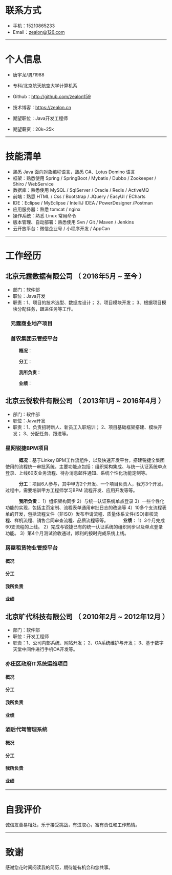 
# 联系方式

- 手机：15210865233
- Email：zealon@126.com

---

# 个人信息

 - 唐宇龙/男/1988
 - 专科/北京航天航空大学计算机系
 - Github：http://github.com/zealon159
 - 技术博客：https://zealon.cn

 - 期望职位：Java开发工程师
 - 期望薪资：20k~25k

---

# 技能清单

- 熟悉 Java 面向对象编程语言，熟悉 C#、Lotus Domino 语言
- 框架：熟悉使用 Spring / SpringBoot / Mybatis / Dubbo / Zookeeper / Shiro / WebService
- 数据库：熟悉使用 MySQL / SqlServer / Oracle / Redis / ActiveMQ
- 前端：熟悉 HTML / Css / Bootstrap / JQuery / EasyUI / ECharts
- IDE：Eclipse / MyEclipse / IntelliJ IDEA / PowerDesigner /Postman
- 应用服务器：熟悉 tomcat / nginx
- 操作系统：熟悉 Linux 常用命令
- 版本管理、自动部署：熟悉使用 Svn / Git / Maven / Jenkins
- 云开放平台：微信企业号 / 小程序开发 / AppCan

---

# 工作经历

## 北京元霆数据有限公司 （ 2016年5月 ~ 至今 ）
- 部门：软件部
- 职位：Java开发
- 职责：1、项目的技术选型、数据库设计； 2、项目模块开发； 3、根据项目模块分配任务，跟进任务等工作。
### &#8194;&#8194;元霆商业地产项目

### &#8194;&#8194;首农集团云管控平台
&#8194;&#8194;&#8194;&#8194;&#8194;&#8194;**概况**：

&#8194;&#8194;&#8194;&#8194;&#8194;&#8194;**分工**：

&#8194;&#8194;&#8194;&#8194;&#8194;&#8194;**我所负责**：

&#8194;&#8194;&#8194;&#8194;&#8194;&#8194;**业绩**：

## 北京云悦软件有限公司 （ 2013年1月 ~ 2016年4月 ）
- 部门：软件部
- 职位：Java开发
- 职责：1、负责招聘新人、新员工入职培训； 2、项目基础框架搭建、模块开发； 3、分配任务、跟进等。
### 星网锐捷BPM项目
&#8194;&#8194;&#8194;&#8194;&#8194;&#8194;**概况**：基于Linkey BPM工作流组件，以及快速开发平台，搭建锐捷全集团使用的流程统一审批系统。主要功能点包括：组织架构集成、与统一认证系统单点登录、上线60支业务流程、待办消息邮件通知、系统个性化功能定制等。

&#8194;&#8194;&#8194;&#8194;&#8194;&#8194;**分工**：项目6人参与，其中甲方2个开发、一个项目负责人，我方3个开发。过程中，需要培训甲方工程师学习BPM 流程开发、应用开发等等。

&#8194;&#8194;&#8194;&#8194;&#8194;&#8194;**我所负责**：
  1）组织架构同步
  2）与统一认证系统单点登录
  3）一些个性化功能的实现，包括主页定制、流程表单通用审批日志的改造等
  4）10多个支流程表单的开发，包括流程文件（非ISO）发布申请流程、质量体系文件(ISO)审核流程、样机流程、销售合同审查流程、品质流程等等。
&#8194;&#8194;&#8194;&#8194;&#8194;&#8194;**业绩**：
  1）3个月完成60支流程的上线。
  2）完成与锐捷已有的统一认证系统的组织同步以及单点登录功能。
  3）第4个月测试验收通过，顺利的按时完成系统上线。
  
### 房屋租赁物业管控平台
#### 概况
#### 分工
#### 我所负责
#### 业绩
## 北京旷代科技有限公司 （ 2010年2月 ~ 2012年12月 ）
- 部门：软件部
- 职位：开发工程师
- 职责：1、公司内部系统、网站开发； 2、OA系统维护与开发； 3、基于数字天堂中间件进行手机OA开发等。
### 亦庄区政府IT系统运维项目
#### 概况
#### 分工
#### 我所负责
#### 业绩
### 酒后代驾管理系统
#### 概况
#### 分工
#### 我所负责
#### 业绩

---

# 自我评价

诚信友善易相处，乐于接受挑战，有进取心，富有责任和工作热情。

---

# 致谢
感谢您花时间阅读我的简历，期待能有机会和您共事。
